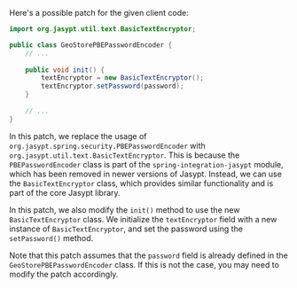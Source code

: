 Here's a possible patch for the given client code:
```java
import org.jasypt.util.text.BasicTextEncryptor;

public class GeoStorePBEPasswordEncoder {
    // ...
    
    public void init() {
        textEncryptor = new BasicTextEncryptor();
        textEncryptor.setPassword(password);
    }
    
    // ...
}
```
In this patch, we replace the usage of `org.jasypt.spring.security.PBEPasswordEncoder` with `org.jasypt.util.text.BasicTextEncryptor`. This is because the `PBEPasswordEncoder` class is part of the `spring-integration-jasypt` module, which has been removed in newer versions of Jasypt. Instead, we can use the `BasicTextEncryptor` class, which provides similar functionality and is part of the core Jasypt library.

In this patch, we also modify the `init()` method to use the new `BasicTextEncryptor` class. We initialize the `textEncryptor` field with a new instance of `BasicTextEncryptor`, and set the password using the `setPassword()` method.

Note that this patch assumes that the `password` field is already defined in the `GeoStorePBEPasswordEncoder` class. If this is not the case, you may need to modify the patch accordingly.